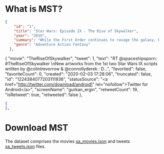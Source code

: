 # What is MST?
```json
{
    "id": "1",
    "title": "Star Wars: Episode IX - The Rise of Skywalker",
    "year": "2019",
    "summary": "While the First Order continues to ravage the galaxy, Rey finalizes her training as a Jedi. But danger suddenly rises from the ashes as the evil Emperor Palpatine mysteriously returns from the dead. While working with Finn and Poe Dameron to fulfill a new mission, Rey will not only face Kylo Ren once more, but she will also finally discover the truth about her parents as well as a deadly secret that could determine her future and the fate of the ultimate final showdown that is to come.",
    "genre": "Adventure Action Fantasy"
  },
```
{
    "movie": "TheRiseOfSkywalker",
    "tweet": 1,
    "text": "RT @spaceshipsporn: #TheRiseOfSkywalker \nNew artworks from the 1st two Star Wars IX scripts written by @colintrevorrow &amp; @connollyderek : D…",
    "favorited": false,
    "favoriteCount": 0,
    "created": "2020-02-03 17:28:06",
    "truncated": false,
    "id": "1224384077203111936",
    "statusSource": "<a href=\"http://twitter.com/download/android\" rel=\"nofollow\">Twitter for Android<\/a>",
    "screenName": "gurkan_ergin",
    "retweetCount": 19,
    "isRetweet": true,
    "retweeted": false
  },
```json
{
},
```

# Download MST
The dataset comprises the movies [sa_movies.json](sa_movies.json) and tweets [sa_tweets.json](sa_tweets.json) files.
